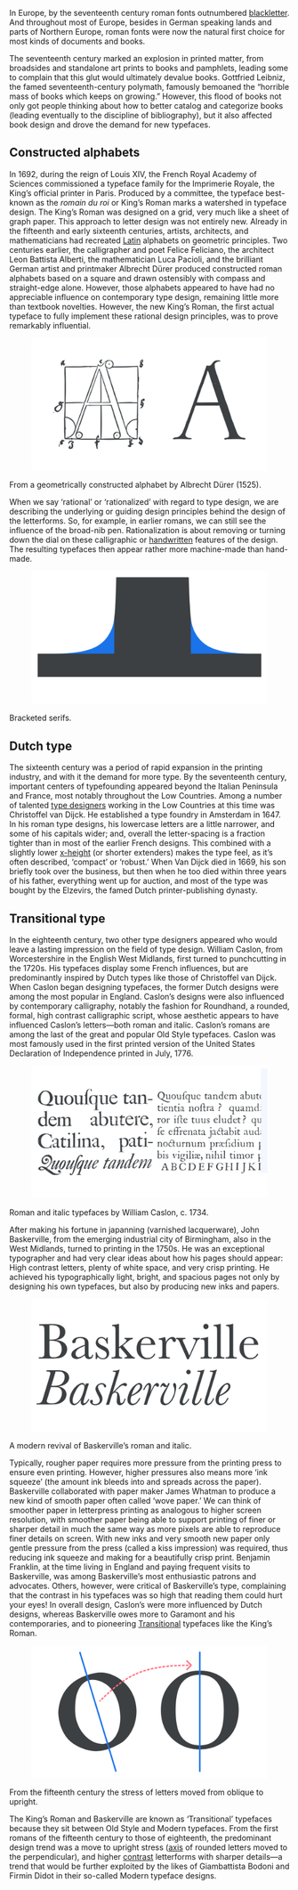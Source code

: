In Europe, by the seventeenth century roman fonts outnumbered [blackletter](/glossary/blackletter). And throughout most of Europe, besides in German speaking lands and parts of Northern Europe, roman fonts were now the natural first choice for most kinds of documents and books.

The seventeenth century marked an explosion in printed matter, from broadsides and standalone art prints to books and pamphlets, leading some to complain that this glut would ultimately devalue books. Gottfried Leibniz, the famed seventeenth-century polymath, famously bemoaned the “horrible mass of books which keeps on growing.” However, this flood of books not only got people thinking about how to better catalog and categorize books (leading eventually to the discipline of bibliography), but it also affected book design and drove the demand for new typefaces.

## Constructed alphabets

In 1692, during the reign of Louis XIV, the French Royal Academy of Sciences  commissioned a typeface family for the Imprimerie Royale, the King’s official printer in Paris. Produced by a committee, the typeface best-known as the _romain du roi_ or King’s Roman marks a watershed in typeface design. The King’s Roman was designed on a grid, very much like a sheet of graph paper. This approach to letter design was not entirely new. Already in the fifteenth and early sixteenth centuries, artists, architects, and mathematicians had recreated [Latin](/glossary/latin) alphabets on geometric principles. Two centuries earlier, the calligrapher and poet Felice Feliciano, the architect Leon Battista Alberti, the mathematician Luca Pacioli, and the brilliant German artist and printmaker Albrecht Dürer produced constructed roman alphabets based on a square and drawn ostensibly with compass and straight-edge alone. However, those alphabets appeared to have had no appreciable influence on contemporary type design, remaining little more than textbook novelties. However, the new King’s Roman, the first actual typeface to fully implement these rational design principles, was to prove remarkably influential.

<figure>

![A traced scan of Dürer’s “A” character.](images/GFKhistoftype3.svg)

</figure>

<figcaption>From a geometrically constructed alphabet by Albrecht Dürer (1525).</figcaption>

When we say ‘rational’ or ‘rationalized’ with regard to type design, we are describing the underlying or guiding design principles behind the design of the letterforms. So, for example, in earlier romans, we can still see the influence of the broad-nib pen. Rationalization is about removing or turning down the dial on these calligraphic or [handwritten](/glossary/handwriting) features of the design. The resulting typefaces then appear rather more machine-made than hand-made.

<figure>

![Bracketed and non-bracketed serifs overlaid to highlight their differing forms.](images/GFKhistoftype3_bracketedserifs.svg)

</figure>

<figcaption>Bracketed serifs.</figcaption>

## Dutch type

The sixteenth century was a period of rapid expansion in the printing industry, and with it the demand for more type. By the seventeenth century, important centers of typefounding appeared beyond the Italian Peninsula and France, most notably throughout the Low Countries. Among a number of talented [type designers](/glossary/type_designer) working in the Low Countries at this time was Christoffel van Dijck. He established a type foundry in Amsterdam in 1647. In his roman type designs, his lowercase letters are a little narrower, and some of his capitals wider; and, overall the letter-spacing is a fraction tighter than in most of the earlier French designs. This combined with a slightly lower [x-height](/glossary/x_height) (or shorter extenders) makes the type feel, as it’s often described, ‘compact’ or ‘robust.’ When Van Dijck died in 1669, his son briefly took over the business, but then when he too died within three years of his father, everything went up for auction, and most of the type was bought by the Elzevirs, the famed Dutch printer-publishing dynasty.

## Transitional type

In the eighteenth century, two other type designers appeared who would leave a lasting impression on the field of type design. William Caslon, from Worcestershire in the English West Midlands, first turned to punchcutting in the 1720s. His typefaces display some French influences, but are predominantly inspired by Dutch types like those of Christoffel van Dijck. When Caslon began designing typefaces, the former Dutch designs were among the most popular in England. Caslon’s designs were also influenced by contemporary calligraphy, notably the fashion for Roundhand, a rounded, formal, high contrast calligraphic script, whose aesthetic appears to have influenced Caslon’s letters—both roman and italic. Caslon’s romans are among the last of the great and popular Old Style typefaces. Caslon was most famously used in the first printed version of the United States Declaration of Independence printed in July, 1776.

<figure>

![A scan of typefaces designed by Caslon.](images/thumbnail.svg)

</figure>

<figcaption>Roman and italic typefaces by William Caslon, c. 1734.</figcaption>

After making his fortune in japanning (varnished lacquerware), John Baskerville, from the emerging industrial city of Birmingham, also in the West Midlands, turned to printing in the 1750s. He was an exceptional typographer and had very clear ideas about how his pages should appear: High contrast letters, plenty of white space, and very crisp printing. He achieved his typographically light, bright, and spacious pages not only by designing his own typefaces, but also by producing new inks and papers.

<figure>

![The word “Baskerville” set in upright and italic versions of a modern Baskerville-style typeface.](images/GFKhistoftype3_baskerville.svg)

</figure>

<figcaption>A modern revival of Baskerville’s roman and italic.</figcaption>

Typically, rougher paper requires more pressure from the printing press to ensure even printing. However, higher pressures also means more ‘ink squeeze’ (the amount ink bleeds into and spreads across the paper). Baskerville collaborated with paper maker James Whatman to produce a new kind of smooth paper often called ‘wove paper.’ We can think of smoother paper in letterpress printing as analogous to higher screen resolution, with smoother paper being able to support printing of finer or sharper detail in much the same way as more pixels are able to reproduce finer details on screen. With new inks and very smooth new paper only gentle pressure from the press (called a kiss impression) was required, thus reducing ink squeeze and making for a beautifully crisp print. Benjamin Franklin, at the time living in England and paying frequent visits to Baskerville, was among Baskerville’s most enthusiastic patrons and advocates. Others, however, were critical of Baskerville’s type, complaining that the contrast in his typefaces was so high that reading them could hurt your eyes! In overall design, Caslon’s were more influenced by Dutch designs, whereas Baskerville owes more to Garamont and his contemporaries, and to pioneering [Transitional](/glossary/transitional_neo_classical) typefaces like the King’s Roman. 

<figure>

![Two “o” characters, with lines overlaid to show the different angle of stress.](images/GFKhistoftype3_evolutionofstress.svg)

</figure>

<figcaption>From the fifteenth century the stress of letters moved from oblique to upright.</figcaption>

The King’s Roman and Baskerville are known as ‘Transitional’ typefaces because they sit between Old Style and Modern typefaces. From the first romans of the fifteenth century to those of eighteenth, the predominant design trend was a move to upright stress ([axis](/glossary/axis_in_type_design) of rounded letters moved to the perpendicular), and higher [contrast](/glossary/contrast) letterforms with sharper details—a trend that would be further exploited by the likes of Giambattista Bodoni and Firmin Didot in their so-called Modern typeface designs.
